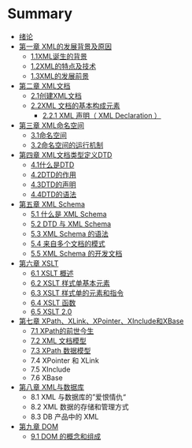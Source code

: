 # Summary

* [绪论](绪论.md)
* [第一章 XML的发展背景及原因](README.md)
    * [1.1XML诞生的背景](11xml诞生的背景.md)
    * [1.2XML的特点及技术](12xml的特点及技术.md)
    * [1.3XML的发展前景](1.3xml.md)
* [第二章 XML文档](chapter1.md)
    * [2.1创建XML文档](21创建xml文档.md)
    * [2.2XML 文档的基本构成元素](22xml-文档的基本构成元素.md)
        * [2.2.1 XML 声明（ XML Declaration ）](221-xml-声明（-xml-declaration-）.md)
* [第三章 XML命名空间](xml命名空间.md)
    * [3.1命名空间](31命名空间.md)
    * [3.2命名空间的运行机制](32命名空间的运行机制.md)
* [第四章 XML文档类型定义DTD](xml文档类型定义dtd.md)
    * [4.1什么是DTD](41什么是dtd.md)
    * [4.2DTD的作用](42dtd的作用.md)
    * [4.3DTD的声明](43dtd的声明.md)
    * [4.4DTD的语法](44dtd的语法.md)
* [第五章 XML Schema](第五章-xml-schema.md)
    * [5.1  什么是 XML Schema](51--什么是-xml-schema.md)
    * [5.2 DTD 与 XML Schema](52-dtd-与-xml-schema.md)
    * [5.3 XML Schema 的语法](53-xml-schema-的语法.md)
    * [5.4  来自多个文档的模式](54--来自多个文档的模式.md)
    * [5.5 XML Schema 的开发文档](55-xml-schema-的开发文档.md)
* [第六章 XSLT](xslt.md)
    * [6.1 XSLT 概述](61-xslt-概述.md)
    * [6.2 XSLT 样式单基本元素](62-xslt-样式单基本元素.md)
    * [6.3 XSLT 样式单的元素和指令](63-xslt-样式单的元素和指令.md)
    * [6.4 XSLT 函数](64-xslt-函数.md)
    * [6.5 XSLT 2.0](65-xslt-20.md)
* [第七章 XPath、XLink、XPointer、XInclude和XBase](xpath、xlink、xpointer、xinclude和xbase.md)
    * [7.1 XPath的前世今生](71-xpath的前世今生.md)
    * [7.2 XML 文档模型](72-xml-文档模型.md)
    * [7.3 XPath 数据模型](73-xpath-数据模型.md)
    * 7.4 XPointer 和 XLink
    * 7.5 XInclude
    * 7.6 XBase
* [第八章 XML与数据库](第八章-xml与数据库.md)
    * 8.1 XML 与数据库的”爱恨情仇“
    * 8.2 XML 数据的存储和管理方式
    * 8.3 DB 产品中的 XML
* [第九章 DOM](dom.md)
    * [9.1 DOM 的概念和组成](91-dom-的概念和组成.md)

